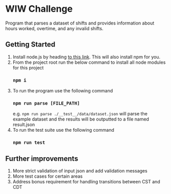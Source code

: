 # WIW Challenge

Program that parses a dataset of shifts and provides information about hours worked, overtime, and any invalid shifts.

## Getting Started

1. Install node.js by heading [to this link](https://nodejs.org/en/download). This will also install npm for you.
2. From the project root run the below command to install all node modules for this project
    ### `npm i`
3. To run the program use the following command
    ### `npm run parse [FILE_PATH]`
    e.g. `npm run parse ./__test__/data/dataset.json` will parse the example dataset and the results will be outputted to a file named result.json
4. To run the test suite use the following command
    ### `npm run test`

## Further improvements
1. More strict validation of input json and add validation messages 
2. More test cases for certain areas
3. Address bonus requirement for handling transitions between CST and CDT
